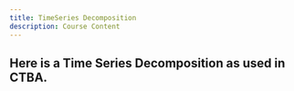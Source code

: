 ```yaml
---
title: TimeSeries Decomposition
description: Course Content
---
```


Here is a Time Series Decomposition as used in CTBA.
- 
